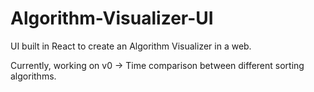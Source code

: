 # Algorithm-Visualizer-UI

UI built in React to create an Algorithm Visualizer in a web.

Currently, working on v0 -> Time comparison between different sorting algorithms.
